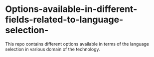 # Options-available-in-different-fields-related-to-language-selection-
This repo contains different options available in terms of the language selection in various domain of the technology.
